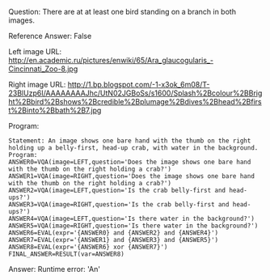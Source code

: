 Question: There are at at least one bird standing on a branch in both images.

Reference Answer: False

Left image URL: http://en.academic.ru/pictures/enwiki/65/Ara_glaucogularis_-Cincinnati_Zoo-8.jpg

Right image URL: http://1.bp.blogspot.com/-1-x3ok_6m08/T-23BlUzp6I/AAAAAAAAJhc/UtN02JGBoSs/s1600/Splash%2Bcolour%2BBright%2Bbird%2Bshows%2Bcredible%2Bplumage%2Bdives%2Bhead%2Bfirst%2Binto%2Bbath%2B7.jpg

Program:

```
Statement: An image shows one bare hand with the thumb on the right holding up a belly-first, head-up crab, with water in the background.
Program:
ANSWER0=VQA(image=LEFT,question='Does the image shows one bare hand with the thumb on the right holding a crab?')
ANSWER1=VQA(image=RIGHT,question='Does the image shows one bare hand with the thumb on the right holding a crab?')
ANSWER2=VQA(image=LEFT,question='Is the crab belly-first and head-ups?')
ANSWER3=VQA(image=RIGHT,question='Is the crab belly-first and head-ups?')
ANSWER4=VQA(image=LEFT,question='Is there water in the background?')
ANSWER5=VQA(image=RIGHT,question='Is there water in the background?')
ANSWER6=EVAL(expr='{ANSWER0} and {ANSWER2} and {ANSWER4}')
ANSWER7=EVAL(expr='{ANSWER1} and {ANSWER3} and {ANSWER5}')
ANSWER8=EVAL(expr='{ANSWER6} xor {ANSWER7}')
FINAL_ANSWER=RESULT(var=ANSWER8)
```
Answer: Runtime error: 'An'

